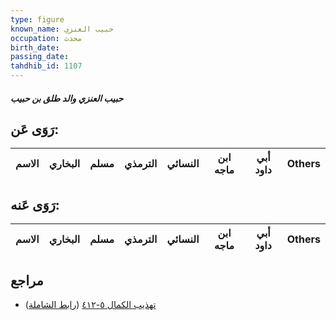 ```yaml
---
type: figure
known_name: حبيب العنزي
occupation: محدث
birth_date:
passing_date:
tahdhib_id: 1107
---
```

##### حبيب العنزي والد طلق بن حبيب

## رَوَى عَن:
| الاسم | البخاري | مسلم | الترمذي | النسائي | ابن ماجه | أبي داود | Others |
| ----- | ------- | ---- | ------- | ------- | -------- | -------- | ------ |
## رَوَى عَنه:
| الاسم | البخاري | مسلم | الترمذي | النسائي | ابن ماجه | أبي داود | Others |
| ----- | ------- | ---- | ------- | ------- | -------- | -------- | ------ |
## مراجع
- [تهذيب الكمال ٥-٤١٢](obsidian://open?vault=Tahdhib-al-Kamal&file=Figures/١١٠٧-حبيب%20العنزي%20والد%20طلق%20بن%20حبيب) ([رابط الشاملة](https://shamela.ws/book/3722/2490))